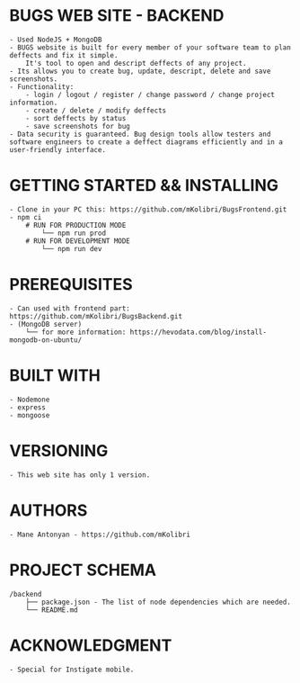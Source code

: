 # BUGS WEB SITE - BACKEND
    - Used NodeJS + MongoDB
    - BUGS website is built for every member of your software team to plan deffects and fix it simple.
        It's tool to open and descript deffects of any project.
    - Its allows you to create bug, update, descript, delete and save screenshots.
    - Functionality:
        - login / logout / register / change password / change project information.
        - create / delete / modify deffects
        - sort deffects by status
        - save screenshots for bug
    - Data security is guaranteed. Bug design tools allow testers and software engineers to create a deffect diagrams efficiently and in a user-friendly interface.

# GETTING STARTED && INSTALLING
    - Clone in your PC this: https://github.com/mKolibri/BugsFrontend.git
    - npm ci
        # RUN FOR PRODUCTION MODE
            └── npm run prod
        # RUN FOR DEVELOPMENT MODE
            └── npm run dev

# PREREQUISITES
    - Can used with frontend part: https://github.com/mKolibri/BugsBackend.git
    - (MongoDB server)
        └── for more information: https://hevodata.com/blog/install-mongodb-on-ubuntu/

# BUILT WITH
    - Nodemone
    - express
    - mongoose

# VERSIONING
    - This web site has only 1 version.

# AUTHORS
    - Mane Antonyan - https://github.com/mKolibri

# PROJECT SCHEMA
    /backend
        ├── package.json - The list of node dependencies which are needed.
        └── README.md

# ACKNOWLEDGMENT
    - Special for Instigate mobile.